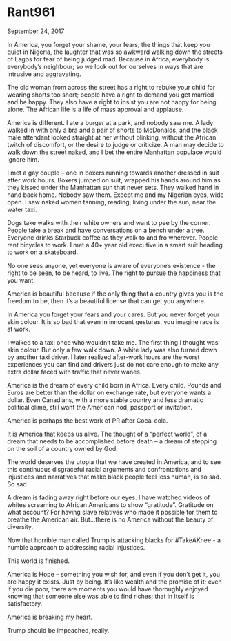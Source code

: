 # Rant961


September 24, 2017

In America, you forget your shame, your fears; the things that keep you quiet in Nigeria, the laughter that was so awkward walking down the streets of Lagos for fear of being judged mad. Because in Africa, everybody is everybody’s neighbour; so we look out for ourselves in ways that are intrusive and aggravating.

The old woman from across the street has a right to rebuke your child for wearing shorts too short; people have a right to demand you get married and be happy. They also have a right to insist you are not happy for being alone. The African life is a life of mass approval and applause. 

America is different. I ate a burger at a park, and nobody saw me. A lady walked in with only a bra and a pair of shorts to McDonalds, and the black male attendant looked straight at her without blinking, without the African twitch of discomfort, or the desire to judge or criticize. A man may decide to walk down the street naked, and I bet the entire Manhattan populace would ignore him. 

I met a gay couple – one in boxers running towards another dressed in suit after work hours. Boxers jumped on suit, wrapped his hands around him as they kissed under the Manhattan sun that never sets. They walked hand in hand back home. Nobody saw them. Except me and my Nigerian eyes, wide open.
I saw naked women tanning, reading, living under the sun, near the water taxi.

Dogs take walks with their white owners and want to pee by the corner. People take a break and have conversations on a bench under a tree. Everyone drinks Starbuck coffee as they walk to and fro wherever.  People rent bicycles to work. I met a 40+ year old executive in a smart suit heading to work on a skateboard.

No one sees anyone, yet everyone is aware of everyone’s  existence - the right to be seen, to be heard, to live. The right to pursue the happiness that you want.

America is beautiful because if the only thing that a country gives you is the freedom to be, then it’s a beautiful license that can get you anywhere.

In America you forget your fears and your cares. But you never forget your skin colour. It is so bad that even in innocent gestures, you imagine race is at work.

I walked to a taxi once who wouldn’t take me. The first thing I thought was skin colour. But only a few walk down. A white lady was also turned down by another taxi driver. I later realized after-work hours are the worst experiences you can find and drivers just do not care enough to make any extra dollar faced with traffic that never wanes.

America is the dream of every child born in Africa. Every child. Pounds and Euros are better than the dollar on exchange rate, but everyone wants a dollar. Even Canadians, with a more stable country and less dramatic political clime, still want the American nod, passport or invitation.

America is perhaps the best work of PR after Coca-cola.

It is America that keeps us alive. The thought of a “perfect world”, of a dream that needs to be accomplished before death – a dream of stepping on the soil of a country owned by God.

The world deserves the utopia that we have created in America, and to see this continuous disgraceful racial arguments and confrontations and injustices and narratives that make black people feel less human, is so sad. So sad.

A dream is fading away right before our eyes. I have watched videos of whites screaming to African Americans to show “gratitude”. Gratitude on what account? For having slave relatives who made it possible for them to breathe the American air. But…there is no America without the beauty of diversity. 

Now that horrible man called Trump is attacking blacks for #TakeAKnee  - a humble approach to addressing racial injustices.

This world is finished.

America is Hope – something you wish for, and even if you don’t get it, you are happy it exists. Just by being. It’s like wealth and the promise of it; even if you die poor, there are moments you would have thoroughly enjoyed knowing that someone else was able to find riches; that in itself is satisfactory.

America is breaking my heart.

Trump should be impeached, really.